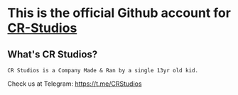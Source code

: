 # This is the official Github account for [CR-Studios](https://t.me/CRStudios)

## What's CR Studios?
    CR Studios is a Company Made & Ran by a single 13yr old kid.

Check us at Telegram: https://t.me/CRStudios

